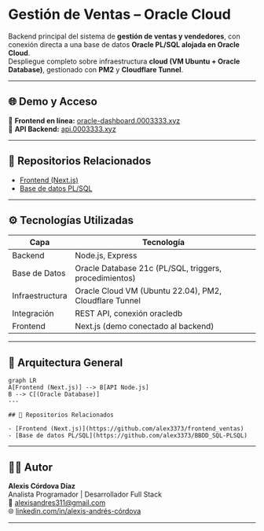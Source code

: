 # Gestión de Ventas – Oracle Cloud

Backend principal del sistema de **gestión de ventas y vendedores**, con conexión directa a una base de datos **Oracle PL/SQL alojada en Oracle Cloud**.  
Despliegue completo sobre infraestructura **cloud (VM Ubuntu + Oracle Database)**, gestionado con **PM2** y **Cloudflare Tunnel**.

---

## 🌐 Demo y Acceso

🔸 **Frontend en línea:** [oracle-dashboard.0003333.xyz](https://oracle-dashboard.0003333.xyz)  
🔸 **API Backend:** [api.0003333.xyz](https://api.0003333.xyz)

---

## 🔗 Repositorios Relacionados

- [Frontend (Next.js)](https://github.com/alex3373/frontend_ventas)
- [Base de datos PL/SQL](https://github.com/alex3373/BBDD_SQL-PLSQL)
---

## ⚙️ Tecnologías Utilizadas

| Capa | Tecnología |
|------|-------------|
| Backend | Node.js, Express |
| Base de Datos | Oracle Database 21c (PL/SQL, triggers, procedimientos) |
| Infraestructura | Oracle Cloud VM (Ubuntu 22.04), PM2, Cloudflare Tunnel |
| Integración | REST API, conexión oracledb |
| Frontend | Next.js (demo conectado al backend) |

---

## 🧱 Arquitectura General
```mermaid
graph LR
A[Frontend (Next.js)] --> B[API Node.js]
B --> C[(Oracle Database)]
---

## 🔗 Repositorios Relacionados

- [Frontend (Next.js)](https://github.com/alex3373/frontend_ventas)
- [Base de datos PL/SQL](https://github.com/alex3373/BBDD_SQL-PLSQL)
```
---

## 👨‍💻 Autor

**Alexis Córdova Díaz**  
Analista Programador | Desarrollador Full Stack  
📧 alexisandres311@gmail.com  
🌐 [linkedin.com/in/alexis-andrés-córdova](https://linkedin.com/in/alexis-andres-cordova)

---
